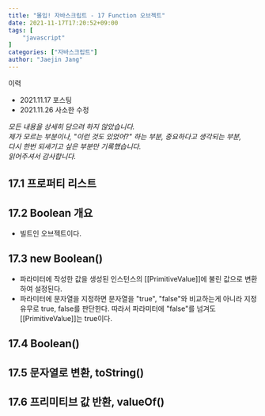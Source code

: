 ```yaml
---
title: "몰입! 자바스크립트 - 17 Function 오브젝트"
date: 2021-11-17T17:20:52+09:00
tags: [
	"javascript"
]
categories: ["자바스크립트"]
author: "Jaejin Jang"
---
```


이력
- 2021.11.17 포스팅
- 2021.11.26 사소한 수정

*모든 내용을 상세히 담으려 하지 않았습니다.  
제가 모르는 부분이나, "이런 것도 있었어?" 하는 부분, 중요하다고 생각되는 부분,  
다시 한번 되새기고 싶은 부분만 기록했습니다.  
읽어주셔서 감사합니다.*

## 17.1 프로퍼티 리스트
## 17.2 Boolean 개요
- 빌트인 오브젝트이다.

## 17.3 new Boolean()
- 파라미터에 작성한 값을 생성된 인스턴스의 [[PrimitiveValue]]에 불린 값으로 변환하여 설정된다.
- 파라미터에 문자열을 지정하면 문자열을 "true", "false"와 비교하는게 아니라 지정 유무로 true, false를 판단한다. 따라서 파라미터에 "false"를 넘겨도 [[PrimitiveValue]]는 true이다.

## 17.4 Boolean()
## 17.5 문자열로 변환, toString()
## 17.6 프리미티브 값 반환, valueOf()